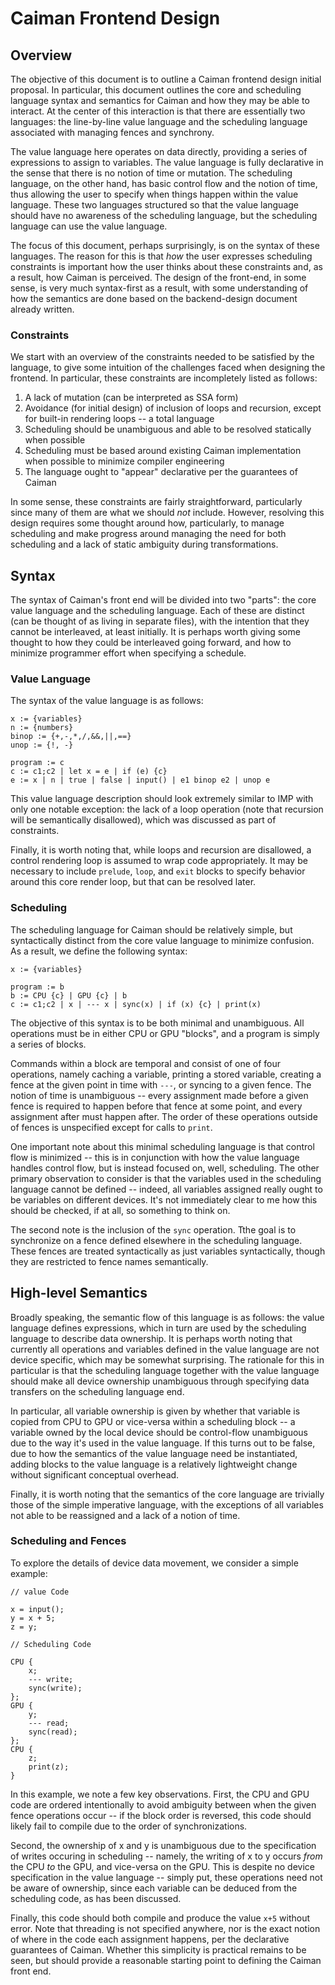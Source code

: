# Caiman Frontend Design

## Overview

The objective of this document is to outline a Caiman frontend design initial proposal.  In particular, this document outlines the core and scheduling language syntax and semantics for Caiman and how they may be able to interact.  At the center of this interaction is that there are essentially two languages: the line-by-line value language and the scheduling language associated with managing fences and synchrony.

The value language here operates on data directly, providing a series of expressions to assign to variables.  The value language is fully declarative in the sense that there is no notion of time or mutation.  The scheduling language, on the other hand, has basic control flow and the notion of time, thus allowing the user to specify when things happen within the value language.  These two languages structured so that the value language should have no awareness of the scheduling language, but the scheduling language can use the value language.

The focus of this document, perhaps surprisingly, is on the syntax of these languages.  The reason for this is that _how_ the user expresses scheduling constraints is important how the user thinks about these constraints and, as a result, how Caiman is perceived.  The design of the front-end, in some sense, is very much syntax-first as a result, with some understanding of how the semantics are done based on the backend-design document already written.

### Constraints

We start with an overview of the constraints needed to be satisfied by the language, to give some intuition of the challenges faced when designing the frontend.  In particular, these constraints are incompletely listed as follows:

1. A lack of mutation (can be interpreted as SSA form)
2. Avoidance (for initial design) of inclusion of loops and recursion, except for built-in rendering loops -- a total language
3. Scheduling should be unambiguous and able to be resolved statically when possible
4. Scheduling must be based around existing Caiman implementation when possible to minimize compiler engineering
5. The language ought to "appear" declarative per the guarantees of Caiman

In some sense, these constraints are fairly straightforward, particularly since many of them are what we should _not_ include.  However, resolving this design requires some thought around how, particularly, to manage scheduling and make progress around managing the need for both scheduling and a lack of static ambiguity during transformations.

## Syntax

The syntax of Caiman's front end will be divided into two "parts": the core value language and the scheduling language.  Each of these are distinct (can be thought of as living in separate files), with the intention that they cannot be interleaved, at least initially.  It is perhaps worth giving some thought to how they could be interleaved going forward, and how to minimize programmer effort when specifying a schedule.

### Value Language

The syntax of the value language is as follows:

```
x := {variables}
n := {numbers}
binop := {+,-,*,/,&&,||,==}
unop := {!, -}

program := c
c := c1;c2 | let x = e | if (e) {c}
e := x | n | true | false | input() | e1 binop e2 | unop e
```

This value language description should look extremely similar to IMP with only one notable exception: the lack of a loop operation (note that recursion will be semantically disallowed), which was discussed as part of constraints.

Finally, it is worth noting that, while loops and recursion are disallowed, a control rendering loop is assumed to wrap code appropriately.  It may be necessary to include `prelude`, `loop`, and `exit` blocks to specify behavior around this core render loop, but that can be resolved later.

### Scheduling

The scheduling language for Caiman should be relatively simple, but syntactically distinct from the core value language to minimize confusion.  As a result, we define the following syntax:

```
x := {variables}

program := b
b := CPU {c} | GPU {c} | b
c := c1;c2 | x | --- x | sync(x) | if (x) {c} | print(x)
```

The objective of this syntax is to be both minimal and unambiguous.  All operations must be in either CPU or GPU "blocks", and a program is simply a series of blocks.

Commands within a block are temporal and consist of one of four operations, namely caching a variable, printing a stored variable, creating a fence at the given point in time with `---`, or syncing to a given fence.  The notion of time is unambiguous -- every assignment made before a given fence is required to happen before that fence at some point, and every assignment after must happen after.  The order of these operations outside of fences is unspecified except for calls to `print`.

One important note about this minimal scheduling language is that control flow is minimized -- this is in conjunction with how the value language handles control flow, but is instead focused on, well, scheduling.  The other primary observation to consider is that the variables used in the scheduling language cannot be defined -- indeed, all variables assigned really ought to be variables on different devices.  It's not immediately clear to me how this should be checked, if at all, so something to think on.

The second note is the inclusion of the `sync` operation.  Tthe goal is to synchronize on a fence defined elsewhere in the scheduling language.  These fences are treated syntactically as just variables syntactically, though they are restricted to fence names semantically.

## High-level Semantics

Broadly speaking, the semantic flow of this language is as follows: the value language defines expressions, which in turn are used by the scheduling language to describe data ownership.  It is perhaps worth noting that currently all operations and variables defined in the value language are not device specific, which may be somewhat surprising.  The rationale for this in particular is that the scheduling language together with the value language should make all device ownership unambiguous through specifying data transfers on the scheduling language end.

In particular, all variable ownership is given by whether that variable is copied from CPU to GPU or vice-versa within a scheduling block -- a variable owned by the local device should be control-flow unambiguous due to the way it's used in the value language.  If this turns out to be false, due to how the semantics of the value language need be instantiated, adding blocks to the value language is a relatively lightweight change without significant conceptual overhead.

Finally, it is worth noting that the semantics of the core language are trivially those of the simple imperative language, with the exceptions of all variables not able to be reassigned and a lack of a notion of time.

### Scheduling and Fences

To explore the details of device data movement, we consider a simple example:

```
// value Code

x = input();
y = x + 5;
z = y;
```

```
// Scheduling Code

CPU {
    x;
    --- write;
    sync(write);
};
GPU {
    y;
    --- read;
    sync(read);
};
CPU {
    z;
    print(z);
}
```

In this example, we note a few key observations.  First, the CPU and GPU code are ordered intentionally to avoid ambiguity between when the given fence operations occur -- if the block order is reversed, this code should likely fail to compile due to the order of synchronizations.

Second, the ownership of x and y is unambiguous due to the specification of writes occuring in scheduling -- namely, the writing of x to y occurs _from_ the CPU _to_ the GPU, and vice-versa on the GPU.  This is despite no device specification in the value language -- simply put, these operations need not be aware of ownership, since each variable can be deduced from the scheduling code, as has been discussed.

Finally, this code should both compile and produce the value `x+5` without error.  Note that threading is not specified anywhere, nor is the exact notion of where in the code each assignment happens, per the declarative guarantees of Caiman.  Whether this simplicity is practical remains to be seen, but should provide a reasonable starting point to defining the Caiman front end.